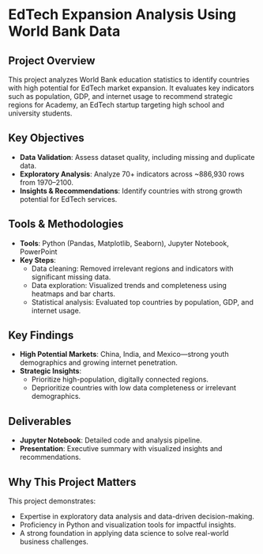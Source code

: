 # EdTech Expansion Analysis Using World Bank Data

## Project Overview
This project analyzes World Bank education statistics to identify countries with high potential for EdTech market expansion. It evaluates key indicators such as population, GDP, and internet usage to recommend strategic regions for Academy, an EdTech startup targeting high school and university students.

## Key Objectives
- **Data Validation**: Assess dataset quality, including missing and duplicate data.
- **Exploratory Analysis**: Analyze 70+ indicators across ~886,930 rows from 1970–2100.
- **Insights & Recommendations**: Identify countries with strong growth potential for EdTech services.

## Tools & Methodologies
- **Tools**: Python (Pandas, Matplotlib, Seaborn), Jupyter Notebook, PowerPoint
- **Key Steps**:
  - Data cleaning: Removed irrelevant regions and indicators with significant missing data.
  - Data exploration: Visualized trends and completeness using heatmaps and bar charts.
  - Statistical analysis: Evaluated top countries by population, GDP, and internet usage.

## Key Findings
- **High Potential Markets**: China, India, and Mexico—strong youth demographics and growing internet penetration.
- **Strategic Insights**:
  - Prioritize high-population, digitally connected regions.
  - Deprioritize countries with low data completeness or irrelevant demographics.

## Deliverables
- **Jupyter Notebook**: Detailed code and analysis pipeline.
- **Presentation**: Executive summary with visualized insights and recommendations.

## Why This Project Matters
This project demonstrates:
- Expertise in exploratory data analysis and data-driven decision-making.
- Proficiency in Python and visualization tools for impactful insights.
- A strong foundation in applying data science to solve real-world business challenges.
